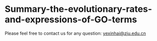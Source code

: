 # Summary-the-evolutionary-rates-and-expressions-of-GO-terms

Please feel free to contact us for any question: yexinhai@zju.edu.cn
